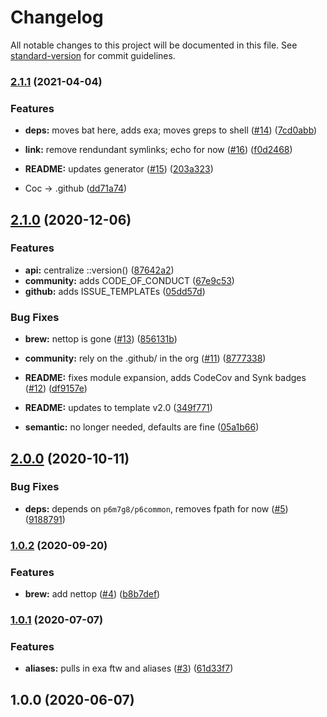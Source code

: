 # Changelog

All notable changes to this project will be documented in this file. See [standard-version](https://github.com/conventional-changelog/standard-version) for commit guidelines.

### [2.1.1](https://github.com/p6m7g8/p6df-darwin/compare/v2.1.0...v2.1.1) (2021-04-04)


### Features

* **deps:** moves bat here, adds exa; moves greps to shell ([#14](https://github.com/p6m7g8/p6df-darwin/issues/14)) ([7cd0abb](https://github.com/p6m7g8/p6df-darwin/commit/7cd0abb2ce96bbc9ccdcbda4b76c5e5edc489f2c))


* **link:** remove rendundant symlinks; echo for now ([#16](https://github.com/p6m7g8/p6df-darwin/issues/16)) ([f0d2468](https://github.com/p6m7g8/p6df-darwin/commit/f0d24688c8f0d96d723b4fd99fea48c9e0d45d72))
* **README:** updates generator ([#15](https://github.com/p6m7g8/p6df-darwin/issues/15)) ([203a323](https://github.com/p6m7g8/p6df-darwin/commit/203a323d450f38902fb006a03e45e07cfff345b7))
* Coc -> .github ([dd71a74](https://github.com/p6m7g8/p6df-darwin/commit/dd71a74f62c9264d7484e4ffb2fa05fd2b95d378))

## [2.1.0](https://github.com/p6m7g8/p6df-darwin/compare/v2.0.0...v2.1.0) (2020-12-06)


### Features

* **api:** centralize ::version() ([87642a2](https://github.com/p6m7g8/p6df-darwin/commit/87642a2636f8ddaba1110a70cc8298722a9b5c70))
* **community:** adds CODE_OF_CONDUCT ([67e9c53](https://github.com/p6m7g8/p6df-darwin/commit/67e9c53fc23cea669d9a4d2b28025fcf6d16ee0e))
* **github:** adds ISSUE_TEMPLATEs ([05dd57d](https://github.com/p6m7g8/p6df-darwin/commit/05dd57d9bab840f9bf02480a36e8e951349bdaf7))


### Bug Fixes

* **brew:** nettop is gone ([#13](https://github.com/p6m7g8/p6df-darwin/issues/13)) ([856131b](https://github.com/p6m7g8/p6df-darwin/commit/856131b7e66a8bf304e4499afe94e6f581073df4))


* **community:** rely on the .github/ in the org ([#11](https://github.com/p6m7g8/p6df-darwin/issues/11)) ([8777338](https://github.com/p6m7g8/p6df-darwin/commit/8777338bec564e7dfbec1f00e6aabc934c44ddb8))
* **README:** fixes module expansion, adds CodeCov and Synk badges ([#12](https://github.com/p6m7g8/p6df-darwin/issues/12)) ([df9157e](https://github.com/p6m7g8/p6df-darwin/commit/df9157e92eb20321982cbe23335cadfb975fa11b))
* **README:** updates to template v2.0 ([349f771](https://github.com/p6m7g8/p6df-darwin/commit/349f771b9b786d223c0f99634b1fef664d27fcb9))
* **semantic:** no longer needed, defaults are fine ([05a1b66](https://github.com/p6m7g8/p6df-darwin/commit/05a1b6643aac56e7fdecac3b7ebd9d92c9552d61))

## [2.0.0](https://github.com/p6m7g8/p6df-darwin/compare/v1.0.2...v2.0.0) (2020-10-11)


### Bug Fixes

* **deps:** depends on `p6m7g8/p6common`, removes fpath for now ([#5](https://github.com/p6m7g8/p6df-darwin/issues/5)) ([9188791](https://github.com/p6m7g8/p6df-darwin/commit/91887918a82be2c36a5b399fb1aee40e1876ec56))

### [1.0.2](https://github.com/p6m7g8/p6df-darwin/compare/v1.0.1...v1.0.2) (2020-09-20)


### Features

* **brew:** add nettop ([#4](https://github.com/p6m7g8/p6df-darwin/issues/4)) ([b8b7def](https://github.com/p6m7g8/p6df-darwin/commit/b8b7defb9817c1a8edef4df95b092e7b94b05e6b))

### [1.0.1](https://github.com/p6m7g8/p6df-darwin/compare/v1.0.0...v1.0.1) (2020-07-07)


### Features

* **aliases:** pulls in exa ftw and aliases ([#3](https://github.com/p6m7g8/p6df-darwin/issues/3)) ([61d33f7](https://github.com/p6m7g8/p6df-darwin/commit/61d33f7346e884137bce46d23e8494742883153f))

## 1.0.0 (2020-06-07)
